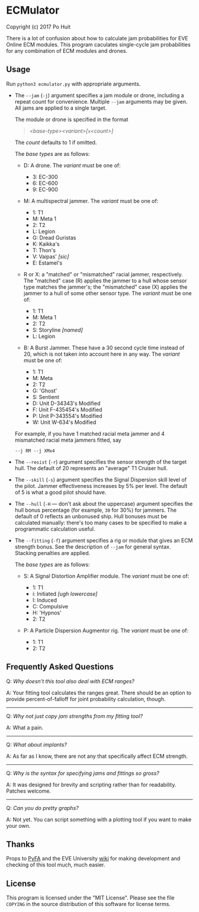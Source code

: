 # ECMulator
Copyright (c) 2017 Po Huit

There is a lot of confusion about how to calculate jam
probabilities for EVE Online ECM modules. This program
caculates single-cycle jam probabilities for any combination
of ECM modules and drones.

## Usage

Run `python3 ecmulator.py` with appropriate arguments.

* The `--jam` (`-j`) argument specifies a jam module or
  drone, including a repeat count for convenience.  Multiple
  `--jam` arguments may be given. All jams are applied to a
  single target.

  The module or drone is specified in the format

  > *&lt;base-type&gt;&lt;variant&gt;[*`x`*&lt;count&gt;]*

  The *count* defaults to 1 if omitted.

  The *base types* are as follows:

  * D: A drone. The *variant* must be one of:

      * 3: EC-300
      * 6: EC-600
      * 9: EC-900

  * M: A multispectral jammer. The *variant* must be one of:

      * 1: T1
      * M: Meta 1
      * 2: T2
      * L: Legion
      * G: Dread Guristas
      * K: Kaikka's
      * T: Thon's
      * V: Vaipas' *[sic]*
      * E: Estamel's

  * R or X: a "matched" or "mismatched" racial jammer,
    respectively. The "matched" case (R) applies the jammer
    to a hull whose sensor type matches the jammer's; the
    "mismatched" case (X) applies the jammer to a hull of
    some other sensor type. The *variant* must be one of:

      * 1: T1
      * M: Meta 1
      * 2: T2
      * S: Storyline *[named]*
      * L: Legion

  * B: A Burst Jammer. These have a 30 second cycle time
    instead of 20, which is not taken into account here in
    any way. The *variant* must be one of:

      * 1: T1
      * M: Meta
      * 2: T2
      * G: 'Ghost'
      * S: Sentient
      * D: Unit D-34343's Modified
      * F: Unit F-435454's Modified
      * P: Unit P-343554's Modified
      * W: Unit W-634's Modified

  For example, if you have 1 matched racial meta jammer and 4
  mismatched racial meta jammers fitted, say

      --j RM --j XMx4

* The `--resist` (`-r`) argument specifies the sensor
  strength of the target hull. The default of 20 represents
  an "average" T1 Cruiser hull.

* The `--skill` (`-s`) argument specifies the Signal
  Dispersion skill level of the pilot. Jammer effectiveness
  increases by 5% per level. The default of 5 is what a good
  pilot should have.

* The `--hull` (`-H` — don't ask about the uppercase)
  argument specifies the hull bonus percentage (for example,
  `30` for 30%) for jammers. The default of 0 reflects an
  unbonused ship. Hull bonuses must be calculated manually:
  there's too many cases to be specified to make a
  programmatic calculation useful.

* The `--fitting` (`-f`) argument specifies a rig or module
  that gives an ECM strength bonus. See the description of
  `--jam` for general syntax. Stacking penalties are
  applied.

  The *base types* are as follows:

  * S: A Signal Distortion Amplifier module. The *variant*
    must be one of:

      * 1: T1
      * i: Initiated  *[ugh lowercase]*
      * I: Induced
      * C: Compulsive
      * H: 'Hypnos'
      * 2: T2

  * P: A Particle Dispersion Augmentor rig. The *variant*
    must be one of:

      * 1: T1
      * 2: T2

## Frequently Asked Questions

Q: *Why doesn't this tool also deal with ECM ranges?*

A: Your fitting tool calculates the ranges great. There
should be an option to provide percent-of-falloff for
joint probability calculation, though.

-----

Q: *Why not just copy jam strengths from my fitting tool?*

A: What a pain.

-----

Q: *What about implants?*

A: As far as I know, there are not any that specifically
affect ECM strength.

-----

Q: *Why is the syntax for specifying jams and fittings so
gross?*

A: It was designed for brevity and scripting rather than
for readability. Patches welcome.

-----

Q: *Can you do pretty graphs?*

A: Not yet. You can script something with a plotting tool
if you want to make your own.

## Thanks

Props to [PyFA](http://github.com/pyfa-org/Pyfa) and the EVE
University [wiki](http://wiki.eveuniversity.org) for making
development and checking of this tool much, much easier.

## License

This program is licensed under the "MIT License". Please see
the file `COPYING` in the source distribution of this software
for license terms.
